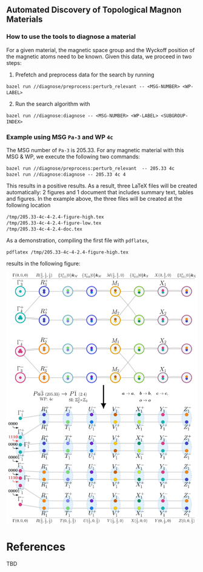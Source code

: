 ## Automated Discovery of Topological Magnon Materials
### How to use the tools to diagnose a material
For a given material, the magnetic space group and the Wyckoff position of the magnetic atoms need to be known. Given this data, we proceed in two steps:
1. Prefetch and preprocess data for the search by running
```
bazel run //diagnose/preprocess:perturb_relevant -- <MSG-NUMBER> <WP-LABEL>
```
2.  Run the search algorithm with
```
bazel run //diagnose:diagnose -- <MSG-NUMBER> <WP-LABEL> <SUBGROUP-INDEX>
```
### Example using MSG `Pa-3` and WP `4c`
The MSG number of `Pa-3` is 205.33. For any magnetic material with this MSG & WP, we execute the following two commands:
```
bazel run //diagnose/preprocess:perturb_relevant  -- 205.33 4c
bazel run //diagnose:diagnose -- 205.33 4c 4
```

This results in a positive results. As a result, three LaTeX files will be created automatically: 2 figures and 1 document that includes summary text, tables and figures. In the example above, the three files will be created at the following location
```
/tmp/205.33-4c-4-2.4-figure-high.tex
/tmp/205.33-4c-4-2.4-figure-low.tex
/tmp/205.33-4c-4-2.4-doc.tex
```
As a demonstration, compiling the first file with `pdflatex`,
```
pdflatex /tmp/205.33-4c-4-2.4-figure-high.tex
```
results in the following figure:

<img src="./data/205.33-4c-4-2.4-figure-high.svg">


# References
TBD
